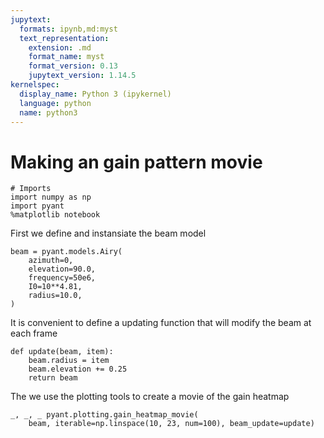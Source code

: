 ```yaml
---
jupytext:
  formats: ipynb,md:myst
  text_representation:
    extension: .md
    format_name: myst
    format_version: 0.13
    jupytext_version: 1.14.5
kernelspec:
  display_name: Python 3 (ipykernel)
  language: python
  name: python3
---
```


# Making an gain pattern movie

```{code-cell} ipython3
# Imports
import numpy as np
import pyant
%matplotlib notebook
```

First we define and instansiate the beam model

```{code-cell} ipython3
beam = pyant.models.Airy(
    azimuth=0,
    elevation=90.0,
    frequency=50e6,
    I0=10**4.81,
    radius=10.0,
)
```

It is convenient to define a updating function that will modify the beam at each frame

```{code-cell} ipython3
def update(beam, item):
    beam.radius = item
    beam.elevation += 0.25
    return beam
```

The we use the plotting tools to create a movie of the gain heatmap

```{code-cell} ipython3
_, _, _ pyant.plotting.gain_heatmap_movie(
    beam, iterable=np.linspace(10, 23, num=100), beam_update=update)
```

```{code-cell} ipython3

```
